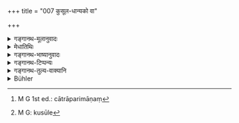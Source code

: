 +++
title = "007 कुसूल-धान्यको वा"

+++

<details><summary>गङ्गानथ-मूलानुवादः</summary>

He shall be either one possessing a granary full of grains, or one possessing a jar full of grains; he may be one possessing what is wanted for three days, or one who does not possess enough for the morrow.—(7)
</details>

<details><summary>मेधातिथिः</summary>

उक्तम्- आत्मकुटुम्बस्थित्यै धनसंचयः कार्यः, न भोगाय क्लेश आश्रयणीयः । तत् तु किम् अन्वहम् अर्जनीयम्, उतैकदैव चिरकालपर्याप्तम् इति, नोक्तम् । तत्र कालविलम्बार्थम् इदम् आरभ्यते । 

- कुसूले धान्यम् अस्येति गमकत्वाद् व्यधिकरणो बहुव्रीहिः । पाठान्तरम् "कुशूलधान्यकः" इति । कुसूलपरिमितं धान्यं कुसूलधान्यम्, तद् अस्यास्तीति मत्वर्थीय इकशब्दः । धान्याधिकरणम् इष्टकादिकृतं कुसूलः कोष्ठ इति चोच्यते । तेन चात्र परिमाणं[^२७] लक्ष्यते । तत्र यावन् माति तावत् संचेतव्यम् । न पुनर् आधारनियमो ऽस्ति । कुसूलेन[^२८] च महापरिग्रहणस्यापि बहुभृत्यबन्धुदारदासपुत्रगवाश्वादिमतो ऽपि यावता सांवत्सरी स्थितिर् भवति तावद् अनुज्ञायते । यतो वक्ष्यति "यस्य त्रैवार्षिकं भक्तम्" (म्ध् ११.७) इति । **धान्य**ग्रहणम् अप्य् अविवक्षितम् । सुवर्णरूप्याद्य् अपि तावत्याः स्थितेः पर्याप्तम् अर्जयतो न दोषः । सर्वथाधिकं ततो नार्जनीयम् इति वाक्यार्थः ।


[^२८]:
     M G: kusūle


[^२७]:
     M G 1st ed.: cātrāparimāṇaṃ

- **कुम्भी** उष्ट्रिका । षण्मासिको निचय एतेन प्रतिपाद्यत इति स्मरन्ति । त्र्यहम् ऐहिकम् अस्येति **त्र्यहैहिकः** । कुटुम्बस्य नित्यकर्मार्थं च भक्तचयं करोति यः स **त्र्यहैहिकः** । श्वो भवं श्वस्तनं भक्तम्, तद् अस्यास्तीति पूर्ववत् मत्वर्थीयं कृत्वा नञ्समासः कर्तव्यः । सद्यस् तात्कालिको भवेत् । तदहरर्जितं व्ययीकर्तव्यम् ॥ ४.७ ॥

_अस्य विकल्पस्य व्यवस्थाम् आह ।_
</details>

<details><summary>गङ्गानथ-भाष्यानुवादः</summary>

It has been declared that wealth should be accumulated for the maintenance of oneself and family; and no trouble shall be undertaken for mere pleasure; it has not been said whether the man is to acquire wealth day by day, or only once, sufficient to last for a long time. Hence the Text now proceeds to show how one is to earn a living lasting for some length of time.

‘*Kusūladhānyakaḥ*.’—One who has grains in a granary; the compound being a *Bahuvrīhi*, where the members are not in apposition to each other.

Another reading is ‘*Kusūladhānyikaḥ*;’ in which case, the term
*Kusūladhānya* would mean ‘grains enough to fill a granary;’ and one who
possesses this would be ‘*Kusūladhānyika*;’ the word being formed with the Possessive affix ‘*ik*.’

Receptacles built of bricks and such things, which contain grains, are called ‘*Kusūla*’ or ‘*Koṣṭha*,’ ‘granary;’ and this term serves to indicate the quantity; the sense being that ‘one shall accumulate grains in such quantities as may fill a granary and it does not mean that ‘he must use the *granary only* as the receptacle for grains.’ What the text permits, by means of the word ‘granary,’ is the accumulating of just that quantity of grain which may suffice to maintain for one year the family of a man with large responsibilities, having a large number of servants, relations, wives, slaves, children, cattle, horse, and such other things. That such is the sense, is shown by what is going to be said (in 11.7) regarding the man who has grains sufficient for three years.

Significance is not meant to be attached to the term ‘grains’ also; in fact, there would be nothing wrong in the man acquiring such quantities of gold, silver and such things as would suffice for the said maintenance. All that the text means is that one should not accumulate more than that.

‘*Kumbhī*’ is the same ‘*uṣṭṛka*,’ ‘jar.’ They say that this stands for such quantity as would suffice for six months.

‘*Trayahaihika*;’—‘*aihika*’ means ‘*wanted*;’ he who has what is wanted for three days is ‘*trayahaihika*;’ which is the name given to one who collects what is enough for the requirements of his family for three days.

‘*Śvastana*’ is *what is needed for the morrow*; he who possesses this is, as before, ‘*Śvastanika*;’ and this compound, with the negative particle, gives the term ‘*aśvastanika*;’ ‘who does not possess enough for the morrow.’ The meaning is that he should acquire what just suffices for the time, what he earns he should spend all that the same day.—(7)

The author next states the law relating to the options just mentioned:—
</details>

<details><summary>गङ्गानथ-टिप्पन्यः</summary>

‘*Kusūladhānyakaḥ*’—Having as much grain as is contained in a *Kusūla*,
a granary, *i*. *e*., enough to feed the household for *one year*’ (not
*three* as mentioned by Buhler) \[Medhātithi\];—‘enough to last twelve
days’ (Govindarāja);—‘enough for three years’ (Kullūka and
Rāghavānanda);—‘enough for twelve, six or three months’ (Nārāyaṇa).

‘*Kumbhīdhānyakaḥ*’—‘Having as much grain as may be contained in a
*Kumbhī*, *i.e*., enough to last for six months’ (Medhātithi);—‘enough
to last for six days’ (Govindarāja and Nārāyaṇa);—‘enough for one year’
(Kullūka and Rāghavānanda).

This verse is quoted in *Aparārka*, (p. 169);—in *Mitākṣarā*, (on
1.128), which adds that this refers, not to all Brāhmaṇas, but to those
only who are ‘*yāyāvara*’ *i.e*., ‘who devote themselves entirely to
study, sacrifice and making gifts, and do not have recourse to teaching,
sacrificing for others and receiving gifts, or amassing of wealth’
(according to Devala);—also on 3.29, as describing the four kinds of
‘Householder’;—in *Madanapārijāta* (p. 216);—in *Vidhānapārijāta* (II,
p. 246), which explains ‘*Kusūla*’ as ‘*Koṣṭhakam*,’—‘*Kumbhī*’ as
‘*aṣṭrikā*,’ and the whole compound as ‘one who possesses grain enough
to fill the one or the other’;—‘*tryahika*’ as ‘one who has grains
enough *to last for* three days,’ and ‘*aśvastana*’ as ‘one not having
grains for the morrow’;—and in *Nṛsiṃhaprasāda* (Āhnika, p. 37a).
</details>

<details><summary>गङ्गानथ-तुल्य-वाक्यानि</summary>

**(verses 4.7-8)  
**

*Yājñavalkya* (1.228).—‘He may be the possessor of a granary-full or a
jar-full of grains, or of grain enough for three days, or of grain not
enough for the morrow; or he may live by gleaning and picking; the
succeeding being superior to the preceding among these.’

*Laghu-Viṣṇu* (2.16-17).—‘The virtuous householders are divided into
four classes according to the difference in their means of livelihood;
of these the following is superior to the preceding. \[Three quarters of
Manu’s text being reproduced, the fourth part is read as
*sadyaḥprakṣālakaḥ*, one who had just enough for the last meal that he
has had.\]’

*Mahābhārata* (12.249.2-3).—‘Four kinds of livelihood for householders
have been described by the wise—the first is the possessing of a
granary-full of grains; then the possessing of a jar-full of grains;
then the possessing of not enough for the morrow; and the last is the
method of the pigeon (having nothing beyond the present meal); among
these the following is superior to the preceding.’
</details>

<details><summary>Bühler</summary>

007	He may either possess enough to fill a granary, or a store filling a grain-jar; or he may collect what suffices for three days, or make no provision for the morrow.
</details>
